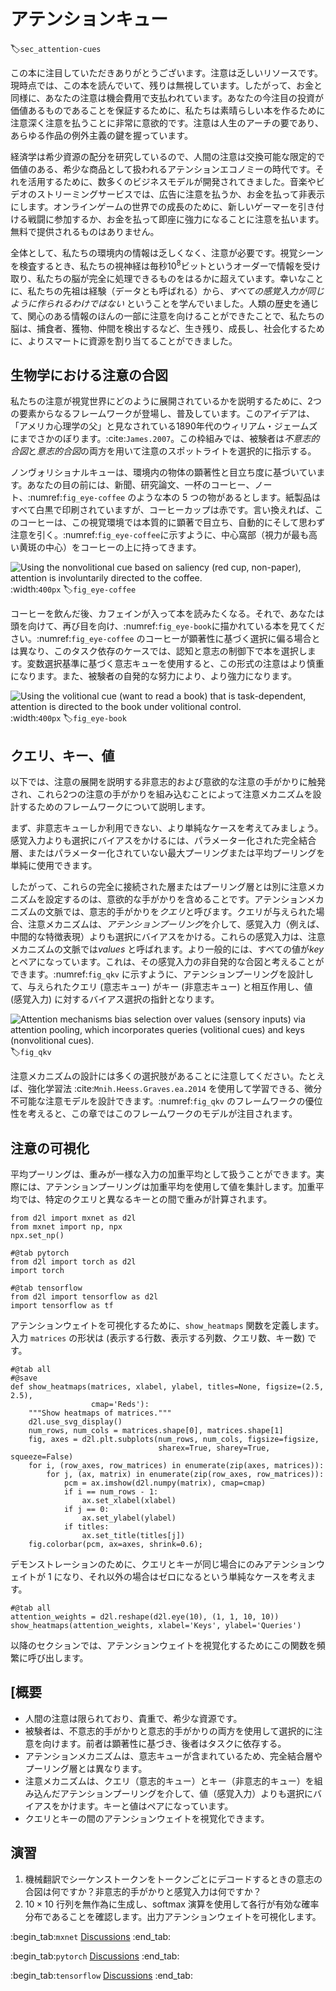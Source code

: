 # アテンションキュー
:label:`sec_attention-cues`

この本に注目していただきありがとうございます。注意は乏しいリソースです。現時点では、この本を読んでいて、残りは無視しています。したがって、お金と同様に、あなたの注意は機会費用で支払われています。あなたの今注目の投資が価値あるものであることを保証するために、私たちは素晴らしい本を作るために注意深く注意を払うことに非常に意欲的です。注意は人生のアーチの要であり、あらゆる作品の例外主義の鍵を握っています。 

経済学は希少資源の配分を研究しているので、人間の注意は交換可能な限定的で価値のある、希少な商品として扱われるアテンションエコノミーの時代です。それを活用するために、数多くのビジネスモデルが開発されてきました。音楽やビデオのストリーミングサービスでは、広告に注意を払うか、お金を払って非表示にします。オンラインゲームの世界での成長のために、新しいゲーマーを引き付ける戦闘に参加するか、お金を払って即座に強力になることに注意を払います。無料で提供されるものはありません。 

全体として、私たちの環境内の情報は乏しくなく、注意が必要です。視覚シーンを検査するとき、私たちの視神経は毎秒$10^8$ビットというオーダーで情報を受け取り、私たちの脳が完全に処理できるものをはるかに超えています。幸いなことに、私たちの先祖は経験（データとも呼ばれる）から、*すべての感覚入力が同じように作られるわけではない* ということを学んでいました。人類の歴史を通じて、関心のある情報のほんの一部に注意を向けることができたことで、私たちの脳は、捕食者、獲物、仲間を検出するなど、生き残り、成長し、社会化するために、よりスマートに資源を割り当てることができました。 

## 生物学における注意の合図

私たちの注意が視覚世界にどのように展開されているかを説明するために、2つの要素からなるフレームワークが登場し、普及しています。このアイデアは、「アメリカ心理学の父」と見なされている1890年代のウィリアム・ジェームズにまでさかのぼります。:cite:`James.2007`。この枠組みでは、被験者は*不意志的合図*と*意志的合図*の両方を用いて注意のスポットライトを選択的に指示する。 

ノンヴォリショナルキューは、環境内の物体の顕著性と目立ち度に基づいています。あなたの目の前には、新聞、研究論文、一杯のコーヒー、ノート、:numref:`fig_eye-coffee` のような本の 5 つの物があるとします。紙製品はすべて白黒で印刷されていますが、コーヒーカップは赤です。言い換えれば、このコーヒーは、この視覚環境では本質的に顕著で目立ち、自動的にそして思わず注意を引く。:numref:`fig_eye-coffee`に示すように、中心窩部（視力が最も高い黄斑の中心）をコーヒーの上に持ってきます。 

![Using the nonvolitional cue based on saliency (red cup, non-paper), attention is involuntarily directed to the coffee.](../img/eye-coffee.svg)
:width:`400px`
:label:`fig_eye-coffee`

コーヒーを飲んだ後、カフェインが入って本を読みたくなる。それで、あなたは頭を向けて、再び目を向け、:numref:`fig_eye-book`に描かれている本を見てください。:numref:`fig_eye-coffee` のコーヒーが顕著性に基づく選択に偏る場合とは異なり、このタスク依存のケースでは、認知と意志の制御下で本を選択します。変数選択基準に基づく意志キューを使用すると、この形式の注意はより慎重になります。また、被験者の自発的な努力により、より強力になります。 

![Using the volitional cue (want to read a book) that is task-dependent, attention is directed to the book under volitional control.](../img/eye-book.svg)
:width:`400px`
:label:`fig_eye-book`

## クエリ、キー、値

以下では、注意の展開を説明する非意志的および意欲的な注意の手がかりに触発され、これら2つの注意の手がかりを組み込むことによって注意メカニズムを設計するためのフレームワークについて説明します。 

まず、非意志キューしか利用できない、より単純なケースを考えてみましょう。感覚入力よりも選択にバイアスをかけるには、パラメーター化された完全結合層、またはパラメーター化されていない最大プーリングまたは平均プーリングを単純に使用できます。 

したがって、これらの完全に接続された層またはプーリング層とは別に注意メカニズムを設定するのは、意欲的な手がかりを含めることです。アテンションメカニズムの文脈では、意志的手がかりを*クエリ*と呼びます。クエリが与えられた場合、注意メカニズムは、*アテンションプーリング*を介して、感覚入力（例えば、中間的な特徴表現）よりも選択にバイアスをかける。これらの感覚入力は、注意メカニズムの文脈では*values* と呼ばれます。より一般的には、すべての値が*key* とペアになっています。これは、その感覚入力の非自発的な合図と考えることができます。:numref:`fig_qkv` に示すように、アテンションプーリングを設計して、与えられたクエリ (意志キュー) がキー (非意志キュー) と相互作用し、値 (感覚入力) に対するバイアス選択の指針となります。 

![Attention mechanisms bias selection over values (sensory inputs) via attention pooling, which incorporates queries (volitional cues) and keys (nonvolitional cues).](../img/qkv.svg)
:label:`fig_qkv`

注意メカニズムの設計には多くの選択肢があることに注意してください。たとえば、強化学習法 :cite:`Mnih.Heess.Graves.ea.2014` を使用して学習できる、微分不可能な注意モデルを設計できます。:numref:`fig_qkv` のフレームワークの優位性を考えると、この章ではこのフレームワークのモデルが注目されます。 

## 注意の可視化

平均プーリングは、重みが一様な入力の加重平均として扱うことができます。実際には、アテンションプーリングは加重平均を使用して値を集計します。加重平均では、特定のクエリと異なるキーとの間で重みが計算されます。

```{.python .input}
from d2l import mxnet as d2l
from mxnet import np, npx
npx.set_np()
```

```{.python .input}
#@tab pytorch
from d2l import torch as d2l
import torch
```

```{.python .input}
#@tab tensorflow
from d2l import tensorflow as d2l
import tensorflow as tf
```

アテンションウェイトを可視化するために、`show_heatmaps` 関数を定義します。入力 `matrices` の形状は (表示する行数、表示する列数、クエリ数、キー数) です。

```{.python .input}
#@tab all
#@save
def show_heatmaps(matrices, xlabel, ylabel, titles=None, figsize=(2.5, 2.5),
                  cmap='Reds'):
    """Show heatmaps of matrices."""
    d2l.use_svg_display()
    num_rows, num_cols = matrices.shape[0], matrices.shape[1]
    fig, axes = d2l.plt.subplots(num_rows, num_cols, figsize=figsize,
                                 sharex=True, sharey=True, squeeze=False)
    for i, (row_axes, row_matrices) in enumerate(zip(axes, matrices)):
        for j, (ax, matrix) in enumerate(zip(row_axes, row_matrices)):
            pcm = ax.imshow(d2l.numpy(matrix), cmap=cmap)
            if i == num_rows - 1:
                ax.set_xlabel(xlabel)
            if j == 0:
                ax.set_ylabel(ylabel)
            if titles:
                ax.set_title(titles[j])
    fig.colorbar(pcm, ax=axes, shrink=0.6);
```

デモンストレーションのために、クエリとキーが同じ場合にのみアテンションウェイトが 1 になり、それ以外の場合はゼロになるという単純なケースを考えます。

```{.python .input}
#@tab all
attention_weights = d2l.reshape(d2l.eye(10), (1, 1, 10, 10))
show_heatmaps(attention_weights, xlabel='Keys', ylabel='Queries')
```

以降のセクションでは、アテンションウェイトを視覚化するためにこの関数を頻繁に呼び出します。 

## [概要

* 人間の注意は限られており、貴重で、希少な資源です。
* 被験者は、不意志的手がかりと意志的手がかりの両方を使用して選択的に注意を向けます。前者は顕著性に基づき、後者はタスクに依存する。
* アテンションメカニズムは、意志キューが含まれているため、完全結合層やプーリング層とは異なります。
* 注意メカニズムは、クエリ（意志的キュー）とキー（非意志的キュー）を組み込んだアテンションプーリングを介して、値（感覚入力）よりも選択にバイアスをかけます。キーと値はペアになっています。
* クエリとキーの間のアテンションウェイトを視覚化できます。

## 演習

1. 機械翻訳でシーケンストークンをトークンごとにデコードするときの意志の合図は何ですか？非意志的手がかりと感覚入力は何ですか？
1. $10 \times 10$ 行列を無作為に生成し、softmax 演算を使用して各行が有効な確率分布であることを確認します。出力アテンションウェイトを可視化します。

:begin_tab:`mxnet`
[Discussions](https://discuss.d2l.ai/t/1596)
:end_tab:

:begin_tab:`pytorch`
[Discussions](https://discuss.d2l.ai/t/1592)
:end_tab:

:begin_tab:`tensorflow`
[Discussions](https://discuss.d2l.ai/t/1710)
:end_tab:
